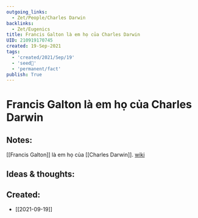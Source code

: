 ```yaml
---
outgoing_links:
  - Zet/People/Charles Darwin
backlinks:
  - Zet/Eugenics
title: Francis Galton là em họ của Charles Darwin
UID: 210919170745
created: 19-Sep-2021
tags:
  - 'created/2021/Sep/19'
  - 'seed🥜'
  - 'permanent/fact'
publish: True
---
```

# Francis Galton là em họ của Charles Darwin

## Notes:
[[Francis Galton]] là em họ của [[Charles Darwin]]. [wiki](https://vi.wikipedia.org/wiki/Thuy%E1%BA%BFt_%C6%B0u_sinh)

## Ideas & thoughts:
## Created:
- [[2021-09-19]]
